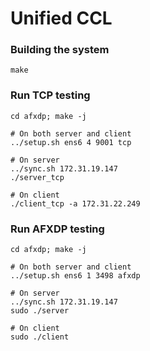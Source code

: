 # Unified CCL

### Building the system

```
make
```

### Run TCP testing

```
cd afxdp; make -j

# On both server and client
../setup.sh ens6 4 9001 tcp

# On server
../sync.sh 172.31.19.147
./server_tcp

# On client
./client_tcp -a 172.31.22.249
```

### Run AFXDP testing

```
cd afxdp; make -j

# On both server and client
../setup.sh ens6 1 3498 afxdp

# On server
../sync.sh 172.31.19.147
sudo ./server

# On client
sudo ./client
```
